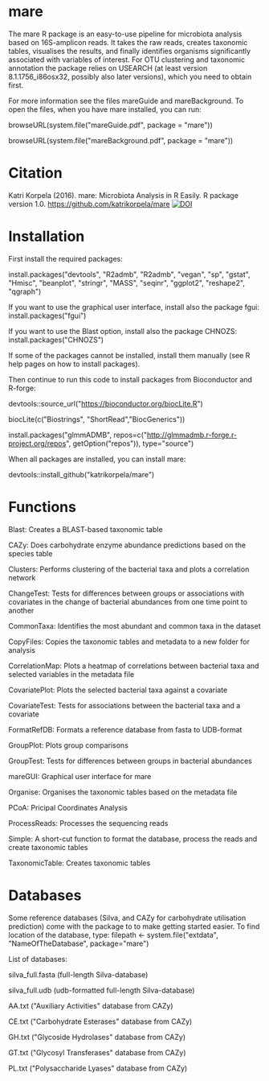 # mare

The mare R package is an easy-to-use pipeline for microbiota analysis based on 16S-amplicon reads. It takes the raw reads, creates taxonomic tables, visualises the results, and finally identifies organisms significantly associated with variables of interest. For OTU clustering and taxonomic annotation the package relies on USEARCH (at least version 8.1.1756_i86osx32, possibly also later versions), which you need to obtain first.

For more information see the files mareGuide and mareBackground. To open the files, when you have mare installed, you can run: 

browseURL(system.file("mareGuide.pdf", package = "mare"))

browseURL(system.file("mareBackground.pdf", package = "mare"))

# Citation

Katri Korpela (2016). mare: Microbiota Analysis in R Easily. R package version 1.0. https://github.com/katrikorpela/mare
[![DOI](https://zenodo.org/badge/21622/katrikorpela/mare.svg)](https://zenodo.org/badge/latestdoi/21622/katrikorpela/mare)


# Installation

First install the required packages:

install.packages("devtools", "R2admb", "R2admb", "vegan", "sp", "gstat", "Hmisc", "beanplot", "stringr", "MASS", "seqinr", "ggplot2", "reshape2", "qgraph")

If you want to use the graphical user interface, install also the package fgui:
install.packages("fgui")

If you want to use the Blast option, install also the package CHNOZS:
install.packages("CHNOZS")

If some of the packages cannot be installed, install them manually (see R help pages on how to install packages). 

Then continue to run this code to install packages from Bioconductor and R-forge:

devtools::source_url("https://bioconductor.org/biocLite.R")

biocLite(c("Biostrings", "ShortRead","BiocGenerics"))

install.packages("glmmADMB", repos=c("http://glmmadmb.r-forge.r-project.org/repos", getOption("repos")), type="source")

When all packages are installed, you can install mare:

devtools::install_github("katrikorpela/mare")



# Functions

Blast: Creates a BLAST-based taxonomic table

CAZy: Does carbohydrate enzyme abundance predictions based on the species table

Clusters: Performs clustering of the bacterial taxa and plots a correlation network

ChangeTest: Tests for differences between groups or associations with covariates in the change of bacterial abundances from one time point to another

CommonTaxa: Identifies the most abundant and common taxa in the dataset

CopyFiles: Copies the taxonomic tables and metadata to a new folder for analysis

CorrelationMap: Plots a heatmap of correlations between bacterial taxa and selected variables in the metadata file

CovariatePlot: Plots the selected bacterial taxa against a covariate

CovariateTest: Tests for associations between the bacterial taxa and a covariate

FormatRefDB: Formats a reference database from fasta to UDB-format

GroupPlot: Plots group comparisons

GroupTest: Tests for differences between groups in bacterial abundances

mareGUI: Graphical user interface for mare

Organise: Organises the taxonomic tables based on the metadata file

PCoA: Pricipal Coordinates Analysis

ProcessReads: Processes the sequencing reads

Simple: A short-cut function to format the database, process the reads and create taxonomic tables

TaxonomicTable: Creates taxonomic tables

# Databases

Some reference databases (Silva, and CAZy for carbohydrate utilisation prediction) come with the package to to make getting started easier. To find location of the database, type:
filepath <- system.file("extdata", "NameOfTheDatabase", package="mare")

List of databases:

silva_full.fasta (full-length Silva-database)

silva_full.udb (udb-formatted full-length Silva-database)

AA.txt ("Auxiliary Activities" database from CAZy)

CE.txt ("Carbohydrate Esterases" database from CAZy)

GH.txt ("Glycoside Hydrolases" database from CAZy)

GT.txt ("Glycosyl Transferases" database from CAZy)

PL.txt ("Polysaccharide Lyases" database from CAZy)
